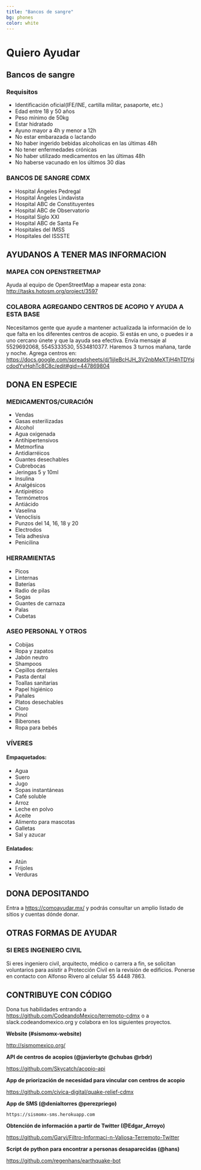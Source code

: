 ```yaml
---
title: "Bancos de sangre"
bg: phones
color: white
---
```

# Quiero Ayudar
## Bancos de sangre
### Requisitos
* Identificación oficial(IFE/INE, cartilla militar, pasaporte, etc.)
* Edad entre 18 y 50 años
* Peso mínimo de 50kg
* Estar hidratado
* Ayuno mayor a 4h y menor a 12h
* No estar embarazada o lactando
* No haber ingerido bebidas alcoholicas en las últimas 48h
* No tener enfermedades crónicas
* No haber utilizado medicamentos en las últimas 48h
* No haberse vacunado en los últimos 30 días

### BANCOS DE SANGRE CDMX
* Hospital Ángeles Pedregal
* Hospital Ángeles Lindavista
* Hospital ABC de Constituyentes
* Hospital ABC de Observatorio
* Hospital Siglo XXI
* Hospital ABC de Santa Fe
* Hospitales del IMSS
* Hospitales del ISSSTE

## AYUDANOS A TENER MAS INFORMACION
### MAPEA CON OPENSTREETMAP
Ayuda al equipo de OpenStreetMap a mapear esta zona: http://tasks.hotosm.org/project/3597
### COLABORA AGREGANDO CENTROS DE ACOPIO Y AYUDA A ESTA BASE
Necesitamos gente que ayude a mantener actualizada la información de lo que falta en los diferentes centros de acopio. Si estás en uno, o puedes ir a uno cercano únete y que la ayuda sea efectiva. Envía mensaje al 5529692068, 5545333530, 5534810377. Haremos 3 turnos mañana, tarde y noche. Agrega centros en:
https://docs.google.com/spreadsheets/d/1ijleBcHJH_3V2nbMeXTjH4hTDYsjcdodYvHqhTc8C8c/edit#gid=447869804
## DONA EN ESPECIE
### MEDICAMENTOS/CURACIÓN
* Vendas
* Gasas esterilizadas
* Alcohol
* Agua oxigenada
* Antihipertensivos
* Metmorfina
* Antidiarréicos
* Guantes desechables
* Cubrebocas
* Jeringas 5 y 10ml
* Insulina
* Analgésicos
* Antipirético
* Termómetros
* Antiácido
* Vaselina
* Venoclisis
* Punzos del 14, 16,
18 y 20
* Electrodos
* Tela adhesiva
* Penicilina
### HERRAMIENTAS
* Picos
* Linternas
* Baterías
* Radio de pilas
* Sogas
* Guantes de carnaza
* Palas
* Cubetas
### ASEO PERSONAL Y OTROS
* Cobijas
* Ropa y zapatos
* Jabón neutro
* Shampoos
* Cepillos dentales
* Pasta dental
* Toallas sanitarias
* Papel higiénico
* Pañales
* Platos desechables
* Cloro
* Pinol
* Biberones
* Ropa para bebés
### VÍVERES
#### Empaquetados:
* Agua
* Suero
* Jugo
* Sopas instantáneas
* Café soluble
* Arroz
* Leche en polvo
* Aceite
* Alimento para mascotas
* Galletas
* Sal y azucar

#### Enlatados:
* Atún
* Frijoles
* Verduras
## DONA DEPOSITANDO
Entra a https://comoayudar.mx/ y podrás consultar un amplio listado de sitios y cuentas dónde donar.
## OTRAS FORMAS DE AYUDAR
### SI ERES INGENIERO CIVIL
Si eres ingeniero civil, arquitecto, médico o carrera a fin, se solicitan voluntarios para asistir a Protección Civil en la revisión de edificios. Ponerse en contacto con Alfonso Rivero al celular 55 4448 7863.
## CONTRIBUYE CON CÓDIGO
Dona tus habilidades entrando a https://github.com/CodeandoMexico/terremoto-cdmx o a slack.codeandomexico.org y colabora en los siguientes proyectos.

**Website (#sismomx-website)**

  http://sismomexico.org/

**API de centros de acopios (@javierbyte @chubas @rbdr)**

  https://github.com/Skycatch/acopio-api

**App de priorización de necesidad para vincular con centros de acopio**

  https://github.com/civica-digital/quake-relief-cdmx

**App de SMS (@denialtorres @perezpriego)**

	https://sismomx-sms.herokuapp.com

**Obtención de información a partir de Twitter (@Edgar_Arroyo)**

  https://github.com/Garyi/Filtro-Informaci-n-Valiosa-Terremoto-Twitter

**Script de python para encontrar a personas desaparecidas (@hans)**

  https://github.com/regenhans/earthquake-bot
